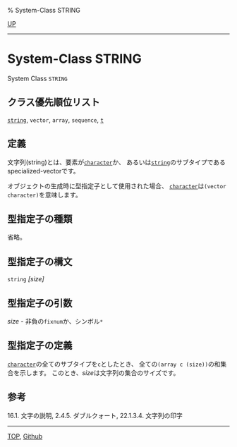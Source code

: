 % System-Class STRING

[UP](16.2.html)  

---

# System-Class STRING


System Class `STRING`


## クラス優先順位リスト

[`string`](16.2.string-system-class.html), `vector`,
`array`, `sequence`, [`t`](4.4.t-system-class.html)


## 定義

文字列(string)とは、要素が[`character`](13.2.character-system-class.html)か、
あるいは[`string`](16.2.string-system-class.html)のサブタイプである
specialized-vectorです。

オブジェクトの生成時に型指定子として使用された場合、
[`character`](13.2.character-system-class.html)は`(vector character)`を意味します。


## 型指定子の種類

省略。


## 型指定子の構文

`string` *[size]*


## 型指定子の引数

*size* - 非負の`fixnum`か、シンボル`*`


## 型指定子の定義

[`character`](13.2.character-system-class.html)の全てのサブタイプを`c`としたとき、
全ての`(array c (size))`の和集合を示します。
このとき、*size*は文字列の集合のサイズです。


## 参考

16.1. 文字の説明, 2.4.5. ダブルクォート, 22.1.3.4. 文字列の印字


---
[TOP](index.html),  [Github](https://github.com/nptcl/npt-japanese)

